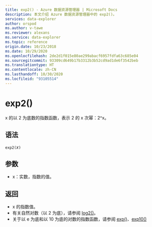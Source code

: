 ```yaml
---
title: exp2() - Azure 数据资源管理器 | Microsoft Docs
description: 本文介绍 Azure 数据资源管理器中的 exp2()。
services: data-explorer
author: orspod
ms.author: v-tawe
ms.reviewer: alexans
ms.service: data-explorer
ms.topic: reference
origin.date: 10/23/2018
ms.date: 10/29/2020
ms.openlocfilehash: 2de2d1f015e80ae299abacf6957fdfa63c685e04
ms.sourcegitcommit: 93309cd649b17b3312b3b52cd9ad1de6f3542beb
ms.translationtype: HT
ms.contentlocale: zh-CN
ms.lasthandoff: 10/30/2020
ms.locfileid: "93105514"
---
```

# <a name="exp2"></a>exp2()

x 的以 2 为底数的指数函数，表示 2 的 x 次幂：2^x。  

## <a name="syntax"></a>语法

`exp2(`*x*`)`

## <a name="arguments"></a>参数

* x：实数，指数的值。

## <a name="returns"></a>返回

* x 的指数值。
* 有关自然对数（以 2 为底），请参阅 [log2()](log2-function.md)。
* 关于以 e 为底和以 10 为底的对数的指数函数，请参阅 [exp()](exp-function.md)、[exp10()](exp10-function.md)